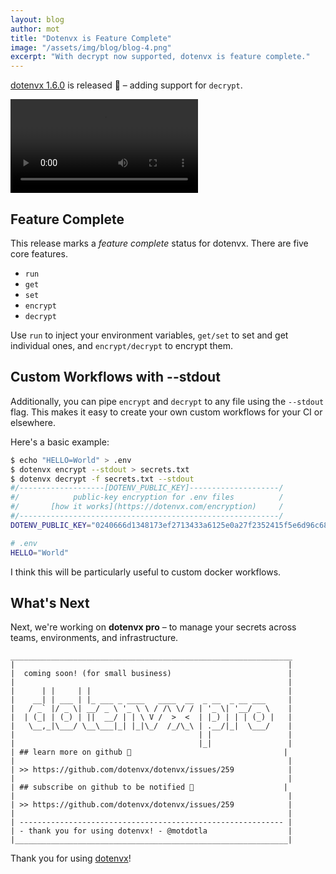 ```yaml
---
layout: blog
author: mot
title: "Dotenvx is Feature Complete"
image: "/assets/img/blog/blog-4.png"
excerpt: "With decrypt now supported, dotenvx is feature complete."
---
```


[dotenvx 1.6.0](https://github.com/dotenvx/dotenvx/blob/main/CHANGELOG.md#160) is released 🎉 – adding support for `decrypt`.

<video class="w-full rounded-md" controls>
  <source src="https://github.com/dotenvx/dotenvx/assets/3848/8cdb37eb-e01a-4807-a5ff-13e5d3a06908" type="video/mp4">
  your browser does not support the video tag
</video>

## Feature Complete

This release marks a *feature complete* status for dotenvx. There are five core features.

* `run`
* `get`
* `set`
* `encrypt`
* `decrypt`

Use `run` to inject your environment variables, `get/set` to set and get individual ones, and `encrypt/decrypt` to encrypt them.

## Custom Workflows with --stdout

Additionally, you can pipe `encrypt` and `decrypt` to any file using the `--stdout` flag. This makes it easy to create your own custom workflows for your CI or elsewhere.

Here's a basic example:

```sh
$ echo "HELLO=World" > .env
$ dotenvx encrypt --stdout > secrets.txt
$ dotenvx decrypt -f secrets.txt --stdout
#/-------------------[DOTENV_PUBLIC_KEY]--------------------/
#/            public-key encryption for .env files          /
#/       [how it works](https://dotenvx.com/encryption)     /
#/----------------------------------------------------------/
DOTENV_PUBLIC_KEY="0240666d1348173ef2713433a6125e0a27f2352415f5e6d96c68028521bad6f5f3"

# .env
HELLO="World"
```

I think this will be particularly useful to custom docker workflows.

## What's Next

Next, we're working on **dotenvx pro** – to manage your secrets across teams, environments, and infrastructure.

```
_______________________________________________________________
|                                                             |
|  coming soon! (for small business)                          |
|                                                             |
|      | |     | |                                            |
|    __| | ___ | |_ ___ _ ____   ____  __  _ __  _ __ ___     |
|   / _` |/ _ \| __/ _ \ '_ \ \ / /\ \/ / | '_ \| '__/ _ \    |
|  | (_| | (_) | ||  __/ | | \ V /  >  <  | |_) | | | (_) |   |
|   \__,_|\___/ \__\___|_| |_|\_/  /_/\_\ | .__/|_|  \___/    |
|                                         | |                 |
|                                         |_|                 |
| ## learn more on github 🐙                                  |
|                                                             |
| >> https://github.com/dotenvx/dotenvx/issues/259            |
|                                                             |
| ## subscribe on github to be notified 📣                    |
|                                                             |
| >> https://github.com/dotenvx/dotenvx/issues/259            |
|                                                             |
| ----------------------------------------------------------- |
| - thank you for using dotenvx! - @motdotla                  |
|_____________________________________________________________|
```

Thank you for using [dotenvx](https://github.com/dotenvx/dotenvx)!
